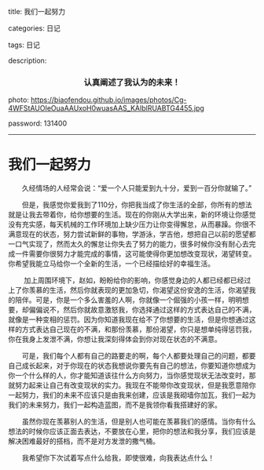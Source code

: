 title: 我们一起努力

categories: 日记

tags: 日记

description: <center><h3>认真阐述了我认为的未来！</h3></center>

photo: https://biaofendou.github.io/images/photos/Cg-4WFStAUOIeOuaAAUxoH0wuasAAS_KAIblRUABTG4455.jpg

password: 131400

---

<!-- more -->

# 我们一起努力

&emsp;&emsp;久经情场的人经常会说：“爱一个人只能爱到九十分，爱到一百分你就输了。”

&emsp;&emsp;但是，我感觉你爱我到了110分，你把我当成了你生活的全部，你所有的想法就是让我去带着你，给你想要的生活。现在的你刚从大学出来，新的环境让你感觉没有充实感，每天机械的工作环境加上缺少压力让你变得懈怠，从而暴躁。你很不满意现在的状态，努力尝试新鲜的事物，学游泳，学吉他，想把自己以前的愿望都一口气实现了，然而太久的懈怠让你失去了努力的能力，很多时候你没有耐心去完成一件需要你很努力才能完成的事情，这可能使得你更加想改变现状，渴望转变。你希望我能立马给你一个全新的生活，一个已经描绘好的幸福生活。

&emsp;&emsp; 加上周围环境下，赵如，盼盼给你的影响，你感觉身边的人都已经都已经过上了你羡慕的生活，然后你就表现的更加急切，你渴望这份安逸的生活，你渴望我的陪伴。可是，你是一个多么害羞的人啊，你就像一个倔强的小孩一样，明明想要，却偏偏说不，然后你就故意激怒我，你选择通过这样的方式表达自己的不满，就像是一种变相的惩罚。因为你知道我现在给不了你想要的生活，但是你想通过这样的方式表达自己现在的不满，和那份羡慕，那份渴望，你只是想单纯得惩罚我，你在我身上发泄不满，你想让我深刻得体会到你对现在状态的不满意。

&emsp;&emsp;可是，我们每个人都有自己的路要走的啊，每个人都要处理自己的问题，都要自己成长起来，对于你现在的状态我想说你要先有自己的想法，你要知道你想成为你一个什么样的人，你才能知道该往什么方向努力，当你感觉现状无法改变时，那就努力起来让自己有改变现状的实力。我现在不能带你改变现状，但是我愿意陪你一起努力，我们的未来不应该只是由我来创建，应该是我砌墙你加瓦，我们一起为我们的未来努力，我们一起构造蓝图，而不是我领你看我搭建好的家。

&emsp;&emsp;虽然你现在羡慕别人的生活，但是别人也可能在羡慕我们的感情。当你有什么想法的时候你应该正面去表达，不要放在心里，把你的想法和我分享，我们应该是解决困难最好的搭档，而不是对方发泄的撒气桶。

&emsp;&emsp;我希望你下次试着写点什么给我，即使很难，向我表达点什么！

